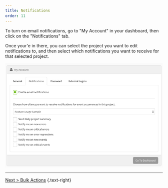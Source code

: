 ```yaml
---
title: Notifications
order: 11
---
```


To turn on email notifications, go to "My Account" in your dashboard, then click on the "Notifications" tab.

Once your'e in there, you can select the project you want to edit notifications to, and then select which notifications you want to receive for that selected project.

![Email Notifications](img/email-notification-settings.png)

---

[Next > Bulk Actions](bulk-actions) {.text-right}
